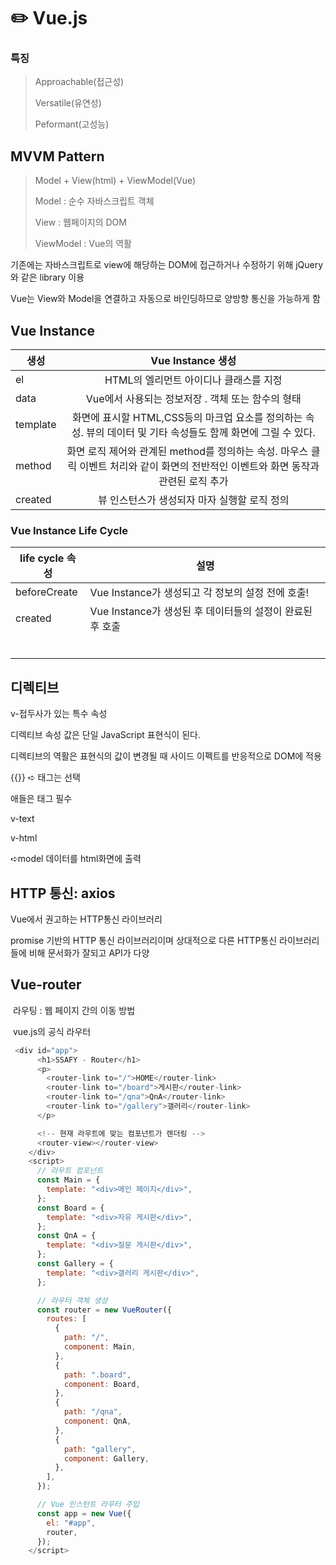 # ✏️ Vue.js

<script src="https://cdn.jsdelivr.net/npm/vue@2/dist/vue.js"></script>



### 특징

> Approachable(접근성)
>
> Versatile(유연성)
>
> Peformant(고성능)



## MVVM Pattern

> Model  + View(html) + ViewModel(Vue)
>
> Model : 순수 자바스크립트 객체
>
> View : 웹페이지의 DOM
>
> ViewModel : Vue의 역활

기존에는 자바스크립트로 view에 해당하는 DOM에 접근하거나 수정하기 위해 jQuery와 같은 library 이용

Vue는 View와 Model을 연결하고 자동으로 바인딩하므로 양방향 통신을 가능하게 함



## Vue Instance

| 생성     |                      Vue Instance 생성                       |
| -------- | :----------------------------------------------------------: |
| el       |            HTML의 엘리먼트 아이디나 클래스를 지정            |
| data     |      Vue에서 사용되는 정보저장 . 객체  또는 함수의 형태      |
| template | 화면에 표시할 HTML,CSS등의 마크업 요소를 정의하는 속성. 뷰의 데이터 및 기타 속성들도 함께 화면에 그릴 수 있다. |
| method   | 화면 로직 제어와 관계된 method를 정의하는 속성. 마우스 클릭 이벤트 처리와 같이 화면의 전반적인 이벤트와 화면 동작과 관련된 로직 추가 |
| created  |         뷰 인스턴스가 생성되자 마자 실행할 로직 정의         |



### Vue Instance Life Cycle

| life cycle 속성 | 설명                                                      |
| --------------- | --------------------------------------------------------- |
| beforeCreate    | Vue Instance가 생성되고 각 정보의 설정 전에 호출!         |
| created         | Vue Instance가 생성된 후 데이터들의 설정이 완료된 후 호출 |
|                 |                                                           |
|                 |                                                           |
|                 |                                                           |
|                 |                                                           |
|                 |                                                           |
|                 |                                                           |



## 디렉티브

v-접두사가 있는 특수 속성

디렉티브 속성 값은 단일 JavaScript 표현식이 된다.

디렉티브의 역활은 표현식의 값이 변경될 때 사이드 이펙트를 반응적으로 DOM에 적용



{{}} ➪ 태그는 선택 

애들은 태그 필수 

v-text 

v-html 

➪model 데이터를 html화면에 출력

 



## HTTP 통신: axios

Vue에서 권고하는 HTTP통신 라이브러리

promise 기반의 HTTP 통신 라이브러리이며 상대적으로 다른 HTTP통신 라이브러리들에 비해 문서화가 잘되고 API가 다양





## Vue-router

​	라우팅 : 웹 페이지 간의 이동 방법

​	vue.js의 공식 라우터



```javascript
 <div id="app">
      <h1>SSAFY - Router</h1>
      <p>
        <router-link to="/">HOME</router-link>
        <router-link to="/board">게시판</router-link>
        <router-link to="/qna">QnA</router-link>
        <router-link to="/gallery">갤러리</router-link>
      </p>

      <!-- 현재 라우트에 맞는 컴포넌트가 렌더링 -->
      <router-view></router-view>
    </div>
    <script>
      // 라우트 컴포넌트
      const Main = {
        template: "<div>메인 페이지</div>",
      };
      const Board = {
        template: "<div>자유 게시판</div>",
      };
      const QnA = {
        template: "<div>질문 게시판</div>",
      };
      const Gallery = {
        template: "<div>갤러리 게시판</div>",
      };

      // 라우터 객체 생성
      const router = new VueRouter({
        routes: [
          {
            path: "/",
            component: Main,
          },
          {
            path: ".board",
            component: Board,
          },
          {
            path: "/qna",
            component: QnA,
          },
          {
            path: "gallery",
            component: Gallery,
          },
        ],
      });

      // Vue 인스턴트 라우터 주입
      const app = new Vue({
        el: "#app",
        router,
      });
    </script>
  
```

